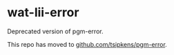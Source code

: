 # wat-lii-error

Deprecated version of pgm-error.

This repo has moved to [github.com/tsipkens/pgm-error](https://github.com/tsipkens/pgm-error).
